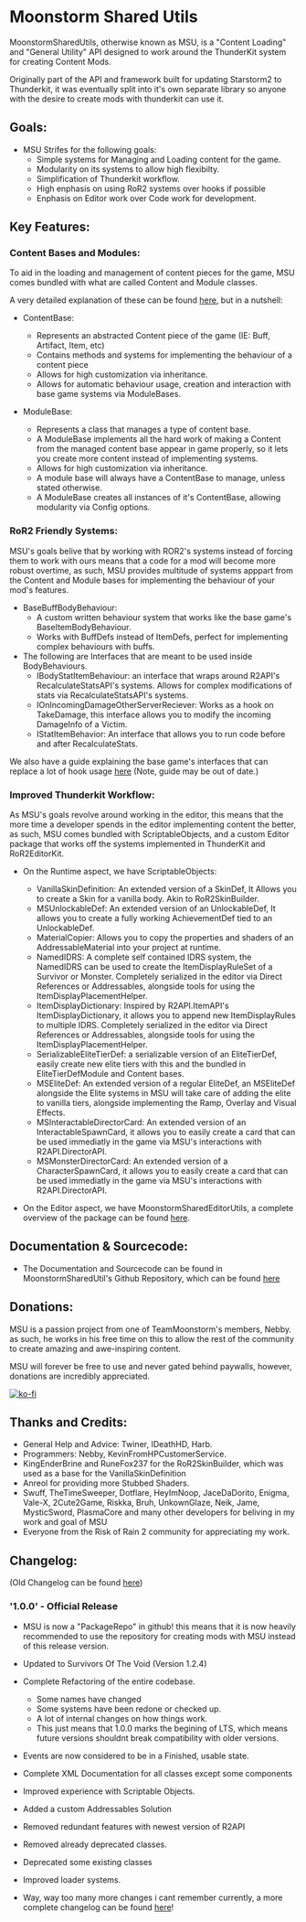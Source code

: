# Moonstorm Shared Utils

MoonstormSharedUtils, otherwise known as MSU, is a "Content Loading" and "General Utility" API designed to work around the ThunderKit system for creating Content Mods.

Originally part of the API and framework built for updating Starstorm2 to Thunderkit, it was eventually split into it's own separate library so anyone with the desire to create mods with thunderkit can use it.

## Goals:

* MSU Strifes for the following goals:
    * Simple systems for Managing and Loading content for the game.
    * Modularity on its systems to allow high flexibilty.
    * Simplification of Thunderkit workflow.
    * High enphasis on using RoR2 systems over hooks if possible
    * Enphasis on Editor work over Code work for development.

## Key Features:

### Content Bases and Modules:

To aid in the loading and management of content pieces for the game, MSU comes bundled with what are called Content and Module classes.

A very detailed explanation of these can be found [here](https://github.com/TeamMoonstorm/MoonstormSharedUtils/wiki/The-modules-and-content-relationship), but in a nutshell:

* ContentBase:
    * Represents an abstracted Content piece of the game (IE: Buff, Artifact, Item, etc)
    * Contains methods and systems for implementing the behaviour of a content piece
    * Allows for high customization via inheritance.
    * Allows for automatic behaviour usage, creation and interaction with base game systems via ModuleBases.

* ModuleBase:
    * Represents a class that manages a type of content base.
    * A ModuleBase implements all the hard work of making a Content from the managed content base appear in game properly, so it lets you create more content instead of implementing systems.
    * Allows for high customization via inheritance.
    * A module base will always have a ContentBase to manage, unless stated otherwise.
    * A ModuleBase creates all instances of it's ContentBase, allowing modularity via Config options.

### RoR2 Friendly Systems:

MSU's goals belive that by working with ROR2's systems instead of forcing them to work with ours means that a code for a mod will become more robust overtime, as such, MSU provides multitude of systems apppart from the Content and Module bases for implementing the behaviour of your mod's features.

* BaseBuffBodyBehaviour:
    * A custom written behaviour system that works like the base game's BaseItemBodyBehaviour.
    * Works with BuffDefs instead of ItemDefs, perfect for implementing complex behaviours with buffs.
* The following are Interfaces that are meant to be used inside BodyBehaviours.
    * IBodyStatItemBehaviour: an interface that wraps around R2API's RecalculateStatsAPI's systems. Allows for complex modifications of stats via RecalculateStatsAPI's systems.
    * IOnIncomingDamageOtherServerReciever: Works as a hook on TakeDamage, this interface allows you to modify the incoming DamageInfo of a Victim.
    * IStatItemBehavior: An interface that allows you to run code before and after RecalculateStats.

We also have a guide explaining the base game's interfaces that can replace a lot of hook usage [here](https://github.com/TeamMoonstorm/MoonstormSharedUtils/wiki/Item-Behavior-Crashcourse#what-interfaces) (Note, guide may be out of date.)

### Improved Thunderkit Workflow:

As MSU's goals revolve around working in the editor, this means that the more time a developer spends in the editor implementing content the better, as such, MSU comes bundled with ScriptableObjects, and a custom Editor package that works off the systems implemented in ThunderKit and RoR2EditorKit.

* On the Runtime aspect, we have ScriptableObjects:
    * VanillaSkinDefinition: An extended version of a SkinDef, It Allows you to create a Skin for a vanilla body. Akin to RoR2SkinBuilder.
    * MSUnlockableDef: An extended version of an UnlockableDef, It allows you to create a fully working AchievementDef tied to an UnlockableDef.
    * MaterialCopier: Allows you to copy the properties and shaders of an AddressableMaterial into your project at runtime.
    * NamedIDRS: A complete self contained IDRS system, the NamedIDRS can be used to create the ItemDisplayRuleSet of a Survivor or Monster. Completely serialized in the editor via Direct References or Addressables, alongside tools for using the ItemDisplayPlacementHelper.
    * ItemDisplayDictionary: Inspired by R2API.ItemAPI's ItemDisplayDictionary, it allows you to append new ItemDisplayRules to multiple IDRS. Completely serialized in the editor via Direct References or Addressables, alongside tools for using the ItemDisplayPlacementHelper.
    * SerializableEliteTierDef: a serializable version of an EliteTierDef, easily create new elite tiers with this and the bundled in EliteTierDefModule and Content bases.
    * MSEliteDef: An extended version of a regular EliteDef, an MSEliteDef alongside the Elite systems in MSU will take care of adding the elite to vanilla tiers, alongside implementing the Ramp, Overlay and Visual Effects.
    * MSInteractableDirectorCard: An extended version of an InteractableSpawnCard, it allows you to easily create a card that can be used immediatly in the game via MSU's interactions with R2API.DirectorAPI.
    * MSMonsterDirectorCard: An extended version of a CharacterSpawnCard, it allows you to easily create a card that can be used immediatly in the game via MSU's interactions with R2API.DirectorAPI.

* On the Editor aspect, we have MoonstormSharedEditorUtils, a complete overview of the package can be found [here](https://github.com/TeamMoonstorm/MoonstormSharedUtils/blob/main/Editor/README.md).

## Documentation & Sourcecode:

* The Documentation and Sourcecode can be found in MoonstormSharedUtil's Github Repository, which can be found [here](https://github.com/TeamMoonstorm/MoonstormSharedUtils)

## Donations:

MSU is a passion project from one of TeamMoonstorm's members, Nebby. as such, he works in his free time on this to allow the rest of the community to create amazing and awe-inspiring content.

MSU will forever be free to use and never gated behind paywalls, however, donations are incredibly appreciated.

[![ko-fi](https://media.discordapp.net/attachments/850538397647110145/994431434817273936/SupportNebby.png)](https://ko-fi.com/nebby1999)

## Thanks and Credits:

* General Help and Advice: Twiner, IDeathHD, Harb.
* Programmers: Nebby, KevinFromHPCustomerService.
* KingEnderBrine and RuneFox237 for the RoR2SkinBuilder, which was used as a base for the VanillaSkinDefinition
* Anreol for providing more Stubbed Shaders.
* Swuff, TheTimeSweeper, Dotflare, HeyImNoop, JaceDaDorito, Enigma, Vale-X, 2Cute2Game, Riskka, Bruh, UnkownGlaze, Neik, Jame, MysticSword, PlasmaCore and many other developers for beliving in my work and goal of MSU
* Everyone from the Risk of Rain 2 community for appreciating my work.

## Changelog:

(Old Changelog can be found [here](https://github.com/TeamMoonstorm/MoonstormSharedUtils/blob/main/Runtime/README-OLD.md))

### '1.0.0' - Official Release

* MSU is now a "PackageRepo" in github! this means that it is now heavily recommended to use the repository for creating mods with MSU instead of this release version.
* Updated to Survivors Of The Void (Version 1.2.4)
* Complete Refactoring of the entire codebase.
    
    * Some names have changed
    * Some systems have been redone or checked up.
    * A lot of internal changes on how things work.
    * This just means that 1.0.0 marks the begining of LTS, which means future versions shouldnt break compatibility with older versions.

* Events are now considered to be in a Finished, usable state.
* Complete XML Documentation for all classes except some components
* Improved experience with Scriptable Objects.
* Added a custom Addressables Solution
* Removed redundant features with newest version of R2API
* Removed already deprecated classes.
* Deprecated some existing classes
* Improved loader systems.
* Way, way too many more changes i cant remember currently, a more complete changelog can be found [here](https://github.com/TeamMoonstorm/MoonstormSharedUtils/blob/main/Runtime/1.0.0%20Changelog.md)!